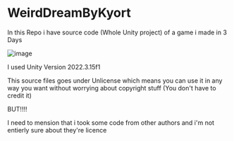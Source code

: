 # WeirdDreamByKyort
In this Repo i have source code (Whole Unity project) of a game i made in 3 Days

![image](https://github.com/user-attachments/assets/4d44f34f-656a-483a-bffb-d80a76801522)

I used Unity Version 2022.3.15f1

This source files goes under Unlicense which means you can use it in any way you want without worrying about copyright stuff (You don't have to credit it)

BUT!!!!

I need to mension that i took some code from other authors and i'm not entierly sure about they're licence

